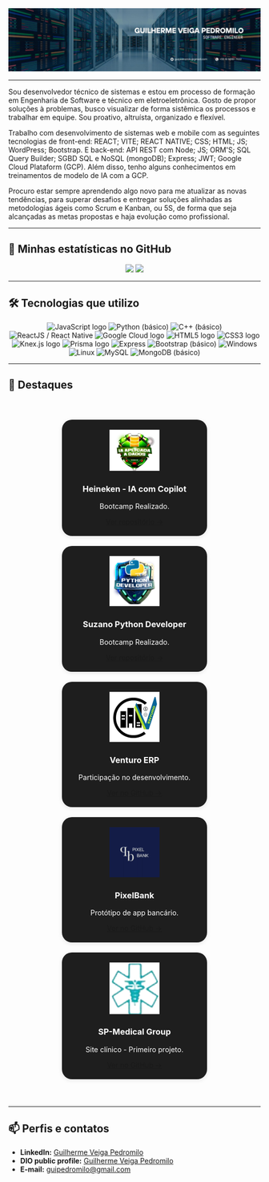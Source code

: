 <img src="./src/assets/images/Guilherme Veiga Pedromilo.jpg" alt="Guilherme Veiga Pedromilo" />

---

Sou desenvolvedor técnico de sistemas e estou em processo de formação em Engenharia de Software e técnico em eletroeletrônica. Gosto de propor soluções à problemas, busco visualizar de forma sistêmica os processos e trabalhar em equipe. Sou proativo, altruísta, organizado e flexível. 

Trabalho com desenvolvimento de sistemas web e mobile com as seguintes tecnologias de front-end: REACT; VITE; REACT NATIVE; CSS; HTML; JS; WordPress; Bootstrap. E back-end: API REST com Node; JS; ORM'S; SQL Query Builder; SGBD SQL e NoSQL (mongoDB); Express; JWT; Google Cloud Plataform (GCP). Além disso, tenho alguns conhecimentos em treinamentos de modelo de IA com a GCP.

Procuro estar sempre aprendendo algo novo para me atualizar as novas tendências, para superar desafios e entregar soluções alinhadas as metodologias ágeis como Scrum e Kanban, ou 5S, de forma que seja alcançadas as metas propostas e haja evolução como profissional.

---

## 🚀 Minhas estatísticas no GitHub

<div align="center">
  <img height="180em" src="https://github-readme-stats.vercel.app/api?username=GuilhermeVeigaPedromilo&show_icons=true&theme=transparent"/>
  <img height="180em" src="https://github-readme-stats.vercel.app/api/top-langs/?username=GuilhermeVeigaPedromilo&layout=compact&theme=transparent&hide_border=true"/>
</div>

---

## 🛠️ Tecnologias que utilizo

<div align="center" >
  <img src="https://cdn.jsdelivr.net/gh/devicons/devicon/icons/javascript/javascript-plain.svg" display= flex; gap: 10px; height="100" alt="JavaScript logo" title="JavaScript"/>
  <img src="https://cdn.jsdelivr.net/gh/devicons/devicon/icons/python/python-original.svg" display= flex; gap: 10px; height="100" title="Python (básico)"/> 
  <img src="https://cdn.jsdelivr.net/gh/devicons/devicon/icons/cplusplus/cplusplus-original.svg" display= flex; gap: 10px; height="100" title="C++ (básico)"/> 
  <img src="https://cdn.jsdelivr.net/gh/devicons/devicon/icons/react/react-original.svg" display= flex; gap: 10px; height="100" title="ReactJS / React Native">
  <img src="https://cdn.jsdelivr.net/gh/devicons/devicon/icons/googlecloud/googlecloud-original-wordmark.svg" display= flex; gap: 10px; height="100" alt="Google Cloud logo" title="Google Cloud"/>
  <img src="https://cdn.jsdelivr.net/gh/devicons/devicon/icons/html5/html5-original.svg" display= flex; gap: 10px; height="100" alt="HTML5 logo" title="HTML5"/>
  <img src="https://cdn.jsdelivr.net/gh/devicons/devicon/icons/css3/css3-original.svg" display= flex; gap: 10px; height="100" alt="CSS3 logo" title="CSS3"/>
  <img src="https://cdn.jsdelivr.net/gh/devicons/devicon/icons/knexjs/knexjs-original-wordmark.svg" display= flex; gap: 10px; height="100" alt="Knex.js logo" title="Knex.js"/>
  <img src="https://cdn.jsdelivr.net/gh/devicons/devicon/icons/prisma/prisma-original-wordmark.svg" display= flex; gap: 10px; height="100" alt="Prisma logo" title="Prisma"/> 
  <img src="https://cdn.jsdelivr.net/gh/devicons/devicon/icons/express/express-original.svg" display= flex; gap: 10px; height="100" title="Express"/> 
  <img src="https://cdn.jsdelivr.net/gh/devicons/devicon/icons/bootstrap/bootstrap-original.svg" display= flex; gap: 10px; height="100" title="Bootstrap (básico)"/> 
  <img src="https://cdn.jsdelivr.net/gh/devicons/devicon/icons/windows8/windows8-original.svg" display= flex; gap: 10px; height="100" title="Windows"/> <img src="https://cdn.jsdelivr.net/gh/devicons/devicon/icons/linux/linux-original.svg" display= flex; gap: 10px; height="100" title="Linux"/>
  <img src="https://cdn.jsdelivr.net/gh/devicons/devicon/icons/mysql/mysql-original.svg" display= flex; gap: 10px; height="100" title="MySQL"/> 
  <img src="https://cdn.jsdelivr.net/gh/devicons/devicon/icons/mongodb/mongodb-original.svg" display= flex; gap: 10px; height="100" title="MongoDB (básico)"/>
</div>

---

## 🌟 Destaques

<div style="display: flex; flex-wrap: wrap; gap: 20px; justify-content: center; padding: 40px;">

  <div style="width: 250px; border-radius: 20px; text-align: center; padding: 20px; background-color: #1e1e1e; color: white; box-shadow: 0 2px 8px rgba(0, 0, 0, 0.1);">
    <img src="./public/HeinekenDIO.png" width="100"><br>
    <h3>Heineken - IA com Copilot</h3>
    <p>Bootcamp Realizado.</p>
    <a href="https://github.com/GuilhermeVeigaPedromilo/Desafios-de-projeto-Bootcamp-HeinekenIntelig-nciaArtificialAplicadaADadosComCopilot.git" target="_blank">Ver repositório →</a>
  </div>

  <div style="width: 250px; border-radius: 20px; text-align: center; padding: 20px; background-color: #1e1e1e; color: white; box-shadow: 0 2px 8px rgba(0, 0, 0, 0.1);">
    <img src="./public/pytho dio.webp" width="100"><br>
    <h3>Suzano Python Developer</h3>
    <p>Bootcamp Realizado.</p>
    <a href="https://github.com/GuilhermeVeigaPedromilo/Suzano---Python-Developer.git" target="_blank">Ver repositório →</a>
  </div>

  <div style="width: 250px; border-radius: 20px; text-align: center; padding: 20px; background-color: #1e1e1e; color: white; box-shadow: 0 2px 8px rgba(0, 0, 0, 0.1);">
    <img src="./src/assets/images/Venturo.png" width="100"><br>
    <h3>Venturo ERP</h3>
    <p>Participação no desenvolvimento.</p>
    <a href="https://github.com/Venturo-s-Dev-Team" target="_blank">Ver no GitHub →</a>
  </div>

  <div style="width: 250px; border-radius: 20px; text-align: center; padding: 20px; background-color: #1e1e1e; color: white; box-shadow: 0 2px 8px rgba(0, 0, 0, 0.1);">
    <img src="./src/assets/images/pixelbank.png" width="100"><br>
    <h3>PixelBank</h3>
    <p>Protótipo de app bancário.</p>
    <a href="https://github.com/GuilhermeVeigaPedromilo/_Project_Pixel_Prophets_.git" target="_blank">Ver no GitHub →</a>
  </div>

  <div style="width: 250px; border-radius: 20px; text-align: center; padding: 20px; background-color: #1e1e1e; color: white; box-shadow: 0 2px 8px rgba(0, 0, 0, 0.1);">
    <img src="./src/assets/images/SP_Medical_Group.png" width="100"><br>
    <h3>SP-Medical Group</h3>
    <p>Site clínico - Primeiro projeto.</p>
    <a href="https://github.com/GuilhermeVeigaPedromilo/SP-Medical-Group-SENAI" target="_blank">Ver no GitHub →</a>
  </div>

</div>


---

## 📫 Perfis e contatos

- **LinkedIn:** [Guilherme Veiga Pedromilo](https://www.linkedin.com/in/guilhermeveigapedromilo/)
- **DIO public profile:** [Guilherme Veiga Pedromilo](https://www.dio.me/users/guipedromilo)
- **E-mail:** guipedromilo@gmail.com
